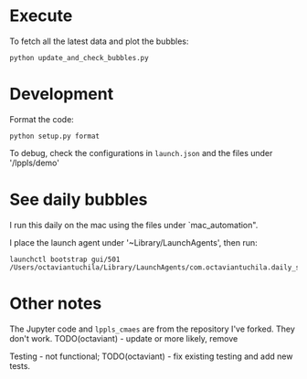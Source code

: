 # Execute

To fetch all the latest data and plot the bubbles:

```
python update_and_check_bubbles.py
```


# Development 

Format the code:
```
python setup.py format
```

To debug, check the configurations in `launch.json` and the files under '/lppls/demo'


# See daily bubbles

I run this daily on the mac using the files under `mac_automation".

I place the launch agent under '~Library/LaunchAgents', then run:

```
launchctl bootstrap gui/501 /Users/octaviantuchila/Library/LaunchAgents/com.octaviantuchila.daily_sornette.plist
```

# Other notes 

The Jupyter code and `lppls_cmaes` are from the repository I've forked.
They don't work.
TODO(octaviant) - update or more likely, remove


Testing - not functional; TODO(octaviant) - fix existing testing and add new tests.